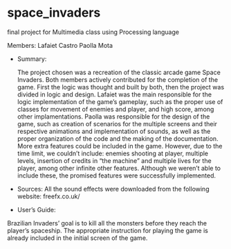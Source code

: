 # space_invaders
final project for Multimedia class using Processing language

Members: 
Lafaiet Castro
Paolla Mota

- Summary:
	
	The project chosen was a recreation of the classic arcade game Space Invaders. 
Both members actively contributed for the completion of the game. First the logic was thought and built by both, then the project was divided in logic and design. 
	Lafaiet was the main responsible for the logic implementation of the game’s gameplay, such as the proper use of classes for movement of enemies and player, and high score, among other implamentations. 
	Paolla was responsible for the design of the game, such as creation of scenarios for the multiple screens and their respective animations and implementation of sounds, as well as the proper organization of the code and the making of the documentation. 
	More extra features could be included in the game. However, due to the time limit, we couldn’t include: enemies shooting at player, multiple levels, insertion of credits in “the machine” and multiple lives for the player, among other infinite other features. Although we weren’t able to include these, the promised features were successfully implemented.
 

- Sources:
All the sound effects were downloaded from the following website:
freefx.co.uk/


- User’s Guide:
	
Brazilian Invaders’ goal is to kill all the monsters before they reach the player’s spaceship. 
The appropriate instruction for playing the game is already included in the initial screen of the game.
